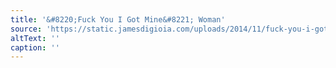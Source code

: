```yaml
---
title: '&#8220;Fuck You I Got Mine&#8221; Woman'
source: 'https://static.jamesdigioia.com/uploads/2014/11/fuck-you-i-got-mine-woman.png'
altText: ''
caption: ''
---
```


